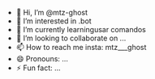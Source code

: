 - 👋 Hi, I’m @mtz-ghost
- 👀 I’m interested in .bot
- 🌱 I’m currently learningusar comandos
- 💞️ I’m looking to collaborate on ...
- 📫 How to reach me insta: mtz___ghost
- 😄 Pronouns: ...
- ⚡ Fun fact: ...

<!---
mtz-ghost/mtz-ghost is a ✨ special ✨ repository because its `README.md` (this file) appears on your GitHub profile.
You can click the Preview link to take a look at your changes.
--->
